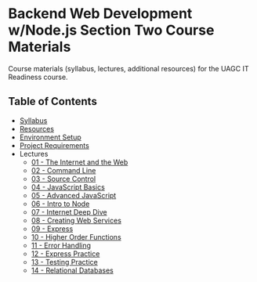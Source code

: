 # Backend Web Development w/Node.js Section Two Course Materials

Course materials (syllabus, lectures, additional resources) for the UAGC IT Readiness course.

## Table of Contents

- [Syllabus](syllabus.md)
- [Resources](resources.md)
- [Environment Setup](environment.md)
- [Project Requirements](finalproject.md)
- Lectures
  - [01 - The Internet and the Web](/lectures/01-the-internet-and-the-web/README.md)
  - [02 - Command Line](/lectures/02-command-line/README.md)
  - [03 - Source Control](/lectures/03-source-control/README.md)
  - [04 - JavaScript Basics](/lectures/04-javascript-basics/README.md)
  - [05 - Advanced JavaScript](/lectures/05-advanced-javascript/README.md)
  - [06 - Intro to Node](/lectures/06-intro-to-node/README.md)
  - [07 - Internet Deep Dive](/lectures/07-internet-deep-dive/README.md)
  - [08 - Creating Web Services](/lectures/08-creating-web-services/README.md)
  - [09 - Express](/lectures/09-express/README.md)
  - [10 - Higher Order Functions](/lectures/10-higher-order-functions/README.md)
  - [11 - Error Handling](/lectures/11-error-handling/README.md)
  - [12 - Express Practice](/lectures/12-express-practice/README.md)
  - [13 - Testing Practice](/lectures/13-testing-practice/README.md)
  - [14 - Relational Databases](/lectures/14-relational-databases/README.md)
